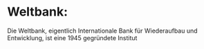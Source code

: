 # Weltbank:
Die Weltbank, eigentlich Internationale Bank für Wiederaufbau und Entwicklung, ist eine 1945 gegründete Institut 